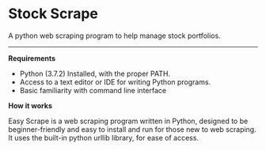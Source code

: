 # Stock Scrape
A python web scraping program to help manage stock portfolios.

---
**Requirements**  
- Python (3.7.2) Installed, with the proper PATH.
- Access to a text editor or IDE for writing Python programs.
- Basic familiarity with command line interface  

**How it works**  

Easy Scrape is a web scraping program written in Python, designed to be beginner-friendly and easy to install 
and run for those new to web scraping. It uses the built-in python urllib library, for ease of access.
